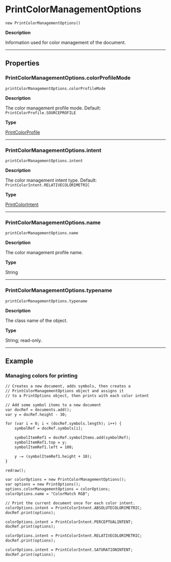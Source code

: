 # PrintColorManagementOptions

`new PrintColorManagementOptions()`

**Description**

Information used for color management of the document.

---

## Properties

### PrintColorManagementOptions.colorProfileMode

`printColorManagementOptions.colorProfileMode`

**Description**

The color management profile mode. Default: `PrintColorProfile.SOURCEPROFILE`

**Type**

[PrintColorProfile](scripting-constants.md#jsobjref-scripting-constants-printcolorprofile)

---

### PrintColorManagementOptions.intent

`printColorManagementOptions.intent`

**Description**

The color management intent type. Default: `PrintColorIntent.RELATIVECOLORIMETRIC`

**Type**

[PrintColorIntent](scripting-constants.md#jsobjref-scripting-constants-printcolorintent)

---

### PrintColorManagementOptions.name

`printColorManagementOptions.name`

**Description**

The color management profile name.

**Type**

String

---

### PrintColorManagementOptions.typename

`printColorManagementOptions.typename`

**Description**

The class name of the object.

**Type**

String; read-only.

---

## Example

### Managing colors for printing

```default
// Creates a new document, adds symbols, then creates a
// PrintColorManagementOptions object and assigns it
// to a PrintOptions object, then prints with each color intent

// Add some symbol items to a new document
var docRef = documents.add();
var y = docRef.height - 30;

for (var i = 0; i < (docRef.symbols.length); i++) {
    symbolRef = docRef.symbols[i];

    symbolItemRef1 = docRef.symbolItems.add(symbolRef);
    symbolItemRef1.top = y;
    symbolItemRef1.left = 100;

    y -= (symbolItemRef1.height + 10);
}

redraw();

var colorOptions = new PrintColorManagementOptions();
var options = new PrintOptions();
options.colorManagementOptions = colorOptions;
colorOptions.name = "ColorMatch RGB";

// Print the current document once for each color intent.
colorOptions.intent = PrintColorIntent.ABSOLUTECOLORIMETRIC;
docRef.print(options);

colorOptions.intent = PrintColorIntent.PERCEPTUALINTENT;
docRef.print(options);

colorOptions.intent = PrintColorIntent.RELATIVECOLORIMETRIC;
docRef.print(options);

colorOptions.intent = PrintColorIntent.SATURATIONINTENT;
docRef.print(options);
```
